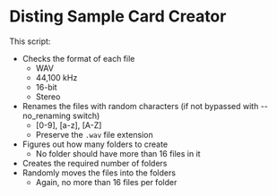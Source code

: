 # Disting Sample Card Creator

This script:
- Checks the format of each file
    - WAV  
    - 44,100 kHz
    - 16-bit
    - Stereo
- Renames the files with random characters (if not bypassed with --no_renaming switch)
    - [0-9], [a-z], [A-Z]
    - Preserve the `.wav` file extension
- Figures out how many folders to create
    - No folder should have more than 16 files in it
- Creates the required number of folders
- Randomly moves the files into the folders
    - Again, no more than 16 files per folder
